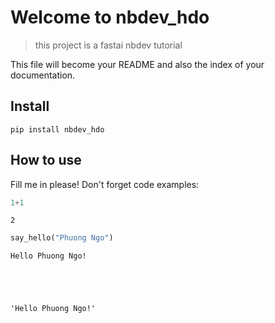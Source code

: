 <!--

#################################################
### THIS FILE WAS AUTOGENERATED! DO NOT EDIT! ###
#################################################
# file to edit: index.ipynb
# command to build the docs after a change: nbdev_build_docs

-->

# Welcome to nbdev_hdo

> this project is a fastai nbdev tutorial


This file will become your README and also the index of your documentation.

## Install

`pip install nbdev_hdo`

## How to use

Fill me in please! Don't forget code examples:
<div class="codecell" markdown="1">
<div class="input_area" markdown="1">

```python
1+1
```

</div>
<div class="output_area" markdown="1">




    2



</div>

</div>
<div class="codecell" markdown="1">
<div class="input_area" markdown="1">

```python
say_hello("Phuong Ngo")
```

</div>
<div class="output_area" markdown="1">

    Hello Phuong Ngo!





    'Hello Phuong Ngo!'



</div>

</div>
